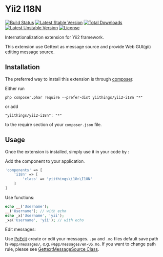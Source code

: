 Yii2 I18N
=========
[![Build Status](https://travis-ci.org/yiithings/yii2-i18n.svg)](https://travis-ci.org/yiithings/yii2-i18n)
[![Latest Stable Version](https://poser.pugx.org/yiithings/yii2-i18n/v/stable.svg)](https://packagist.org/packages/yiithings/yii2-i18n) 
[![Total Downloads](https://poser.pugx.org/yiithings/yii2-i18n/downloads.svg)](https://packagist.org/packages/yiithings/yii2-i18n) 
[![Latest Unstable Version](https://poser.pugx.org/yiithings/yii2-i18n/v/unstable.svg)](https://packagist.org/packages/yiithings/yii2-i18n)
[![License](https://poser.pugx.org/yiithings/yii2-i18n/license.svg)](https://packagist.org/packages/yiithings/yii2-i18n)

Internationalization extension for Yii2 framework.

This extension use Gettext as message source and provide Web GUI(gii) editing message source.

Installation
------------

The preferred way to install this extension is through [composer](http://getcomposer.org/download/).

Either run

```
php composer.phar require --prefer-dist yiithings/yii2-i18n "*"
```

or add

```
"yiithings/yii2-i18n": "*"
```

to the require section of your `composer.json` file.


Usage
-----

Once the extension is installed, simply use it in your code by  :

Add the component to your application.
```php
'components' => [
    'i18n' => [
        'class' => 'yiithings\i18n\I18N'
    ]
]
```

Use functions:
```php
echo __('Username');
__('Username'); // with echo
echo _x('Username', 'yii');
_xe('Username', 'yii'); // with echo
```

Edit messages:

Use [PoEdit](https://poedit.net/) create or edit your messages. 
`.po` and `.mo` files default save path is `@app/messages/`, e.g.
`@app/messages/en-US.mo`. If you want to change path rule, please
see [GettextMessageSource Class](src/GettextMessageSource.php).

